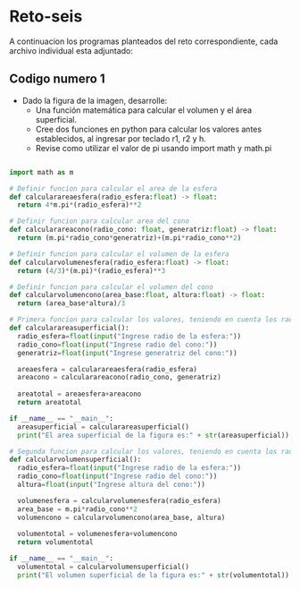 # Reto-seis

A continuacion los programas planteados del reto correspondiente, cada archivo individual esta adjuntado:

## Codigo numero 1

- Dado la figura de la imagen, desarrolle:
  - Una función matemática para calcular el volumen y el área superficial.
  - Cree dos funciones en python para calcular los valores antes establecidos, al ingresar por teclado r1, r2 y h.
  - Revise como utilizar el valor de pi usando import math y math.pi
 
```Python

import math as m

# Definir funcion para calcular el area de la esfera
def calcularareaesfera(radio_esfera:float) -> float:
  return 4*m.pi*(radio_esfera)**2

# Definir funcion para calcular area del cono
def calcularareacono(radio_cono: float, generatriz:float) -> float:
  return (m.pi*radio_cono*generatriz)+(m.pi*radio_cono**2)

# Definir funcion para calcular el volumen de la esfera
def calcularvolumenesfera(radio_esfera:float) -> float:
  return (4/3)*(m.pi)*(radio_esfera)**3

# Definir funcion para calcular el volumen del cono
def calcularvolumencono(area_base:float, altura:float) -> float:
  return (area_base*altura)/3

# Primera funcion para calcular los valores, teniendo en cuenta los radios y la generatriz
def calcularareasuperficial():
  radio_esfera=float(input("Ingrese radio de la esfera:"))
  radio_cono=float(input("Ingrese radio del cono:"))
  generatriz=float(input("Ingrese generatriz del cono:"))

  areaesfera = calcularareaesfera(radio_esfera)
  areacono = calcularareacono(radio_cono, generatriz)
  
  areatotal = areaesfera+areacono
  return areatotal

if __name__ == "__main__":
  areasuperficial = calcularareasuperficial()
  print("El area superficial de la figura es:" + str(areasuperficial))

# Segunda funcion para calcular los valores, teniendo en cuenta los radios y la altura
def calcularvolumensuperficial():
  radio_esfera=float(input("Ingrese radio de la esfera:"))
  radio_cono=float(input("Ingrese radio del cono:"))
  altura=float(input("Ingrese altura del cono:"))

  volumenesfera = calcularvolumenesfera(radio_esfera)
  area_base = m.pi*radio_cono**2
  volumencono = calcularvolumencono(area_base, altura)
  
  volumentotal = volumenesfera+volumencono
  return volumentotal

if __name__ == "__main__":
  volumentotal = calcularvolumensuperficial()
  print("El volumen superficial de la figura es:" + str(volumentotal))

```

